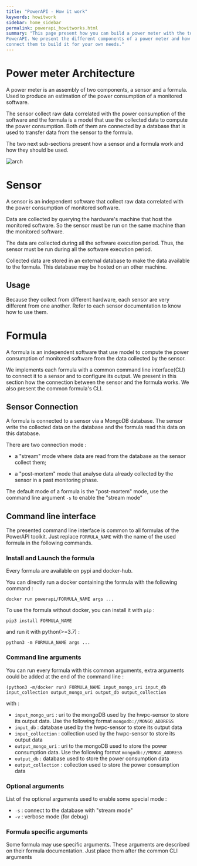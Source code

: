 ```yaml
---
title: "PowerAPI - How it work"
keywords: howitwork 
sidebar: home_sidebar 
permalink: powerapi_howitworks.html
summary: "This page present how you can build a power meter with the tools provided by
PowerAPI. We present the different components of a power meter and how you can
connect them to build it for your own needs."
---
```




Power meter Architecture
==============================

A power meter is an assembly of two components, a sensor and a formula. Used to
produce an estimation of the power consumption of a monitored software.

The sensor collect raw data correlated with the power consumption of the
software and the formula is a model that use the collected data to compute the
power consumption. Both of them are connected by a database that is used to
transfer data from the sensor to the formula.

The two next sub-sections present how a sensor and a formula
work and how they should be used.

![arch](images/powerAPI_archi.png)

Sensor
========

A sensor is an independent software that collect raw data correlated with the
power consumption of monitored software.

Data are collected by querying the hardware's machine that host the monitored
software. So the sensor must be run on the same machine than the monitored
software.

The data are collected during all the software execution period. Thus, the
sensor must be run during all the software execution period.

Collected data are stored in an external database to make the data available to
the formula. This database may be hosted on an other machine.

Usage
------

Because they collect from different hardware, each sensor are very different
from one another. Refer to each sensor documentation to know how to use them.

Formula
=========

A formula is an independent software that use model to compute the power consumption of
monitored software from the data collected by the sensor.

We implements each formula with a common command line interface(CLI) to connect
it to a sensor and to configure its output. We present in this section how the
connection between the sensor and the formula works. We also present the common
formula's CLI.

Sensor Connection
------------------

A formula is connected to a sensor via a MongoDB database. The sensor write
the collected data on the database and the formula read this data on this
database.

There are two connection mode :

- a "stream" mode where data are read from the database as the sensor collect
  them;

- a "post-mortem" mode that analyse data already collected by the sensor in a
  past monitoring phase.

The default mode of a formula is the "post-mortem" mode, use the command line
argument `-s` to enable the "stream mode"

Command line interface
-----------------------

The presented command line interface is common to all formulas of the PowerAPI
toolkit. Just replace `FORMULA_NAME` with the name of the used formula in the
following commands.

### Install and Launch the formula

Every formula are available on pypi and docker-hub.

You can directly run a docker containing the formula with the following
command : 

	docker run powerapi/FORMULA_NAME args ...

To use the formula without docker, you can install it with `pip` :

	pip3 install FORMULA_NAME 

and run it with python(>=3.7) : 

	python3 -m FORMULA_NAME args ...

### Command line arguments

You can run every formula with this common arguments, extra arguments could be
added at the end of the command line : 

	(python3 -m/docker run) FORMULA_NAME input_mongo_uri input_db input_collection output_mongo_uri output_db output_collection

with : 

- `input_mongo_uri` : uri to the mongoDB used by the hwpc-sensor to store its
  output data. Use the following format `mongodb://MONGO_ADDRESS`
- `input_db` : database used by the hwpc-sensor to store its output data
- `input_collection` : collection used by the hwpc-sensor to store its output data
- `output_mongo_uri` : uri to the mongoDB used to store the power consumption data. Use the following format `mongodb://MONGO_ADDRESS`
- `output_db` : database used to store the power consumption data
- `output_collection` : collection used to store the power consumption data

### Optional arguments

List of the optional arguments used to enable some special mode : 

- `-s` : connect to the database with "stream mode"
- `-v` : verbose mode (for debug)

### Formula specific arguments

Some formula may use specific arguments. These arguments are described on their
formula documentation. Just place them after the common CLI arguments

